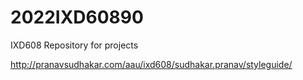 # 2022IXD60890
IXD608 Repository for projects

http://pranavsudhakar.com/aau/ixd608/sudhakar.pranav/styleguide/
